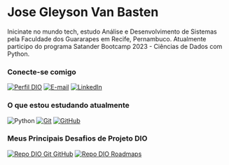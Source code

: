# Jose Gleyson Van Basten
Inicinate no mundo tech, estudo Análise e Desenvolvimento de Sistemas pela Faculdade dos Guararapes em Recife, Pernambuco. Atualmente participo do programa Satander Bootcamp 2023 - Ciências de Dados com Python.

### Conecte-se comigo
[![Perfil DIO](https://img.shields.io/badge/-Meu%20Perfil%20na%20DIO-30A3DC?style=for-the-badge)](https://web.dio.me/users/gleyson94_sb?tab=skills)
[![E-mail](https://img.shields.io/badge/-Email-000?style=for-the-badge&logo=microsoft-outlook&logoColor=E94D5F)](mailto:gleyson94_sb@hotmail.com)
[![LinkedIn](https://img.shields.io/badge/-LinkedIn-000?style=for-the-badge&logo=linkedin&logoColor=30A3DC)](https://www.linkedin.com/in/jose-gleyson-van-basten-99bbaaa1/)



### O que estou estudando atualmente
![Python](https://img.shields.io/badge/Python-000?style=for-the-badge&logo=python)
[![Git](https://img.shields.io/badge/Git-000?style=for-the-badge&logo=git&logoColor=E94D5F)](https://git-scm.com/doc) 
[![GitHub](https://img.shields.io/badge/GitHub-000?style=for-the-badge&logo=github&logoColor=30A3DC)](https://docs.github.com/)


### Meus Principais Desafios de Projeto DIO
[![Repo DIO Git GitHub](https://github-readme-stats.vercel.app/api/pin/?username=vanbastenS&repo=Meu-Perfil-GitHub&bg_color=000&border_color=30A3DC&show_icons=true&icon_color=30A3DC&title_color=E94D5F&text_color=FFF)](https://github.com/vanbastenS/Meu-Perfil-GitHub)
[![Repo DIO Roadmaps](https://github-readme-stats.vercel.app/api/pin/?username=digitalinnovationone&repo=roadmaps&bg_color=000&border_color=30A3DC&show_icons=true&icon_color=30A3DC&title_color=E94D5F&text_color=FFF)](https://github.com/vanbastenS/Meu-Perfil-GitHub)

